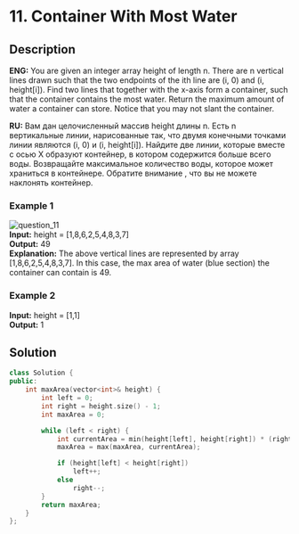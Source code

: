 # 11. Container With Most Water
## Description
**ENG:** You are given an integer array height of length n. There are n vertical lines drawn such that the two endpoints of the ith line are (i, 0) and (i, height[i]). Find two lines that together with the x-axis form a container, such that the container contains the most water. Return the maximum amount of water a container can store. Notice that you may not slant the container.

**RU:** Вам дан целочисленный массив height длины n. Есть n вертикальные линии, нарисованные так, что двумя конечными точками линии являются (i, 0) и (i, height[i]). Найдите две линии, которые вместе с осью X образуют контейнер, в котором содержится больше всего воды. Возвращайте максимальное количество воды, которое может храниться в контейнере. Обратите внимание , что вы не можете наклонять контейнер.

### Example 1
![question_11](https://github.com/shkvik/leet-code/assets/75574213/949569cd-add5-4227-af08-eee4bf0a3be1)
<br>**Input:** height = [1,8,6,2,5,4,8,3,7]
<br>**Output:** 49
<br>**Explanation:** The above vertical lines are represented by array [1,8,6,2,5,4,8,3,7]. In this case, the max area of water (blue section) the container can contain is 49.

### Example 2
**Input:** height = [1,1]
<br>**Output:** 1

## Solution

```cpp
class Solution {
public:
    int maxArea(vector<int>& height) {
        int left = 0;
        int right = height.size() - 1;
        int maxArea = 0;

        while (left < right) {
            int currentArea = min(height[left], height[right]) * (right - left);
            maxArea = max(maxArea, currentArea);

            if (height[left] < height[right]) 
                left++; 
            else 
                right--;
        }
        return maxArea;
    }
};
```
